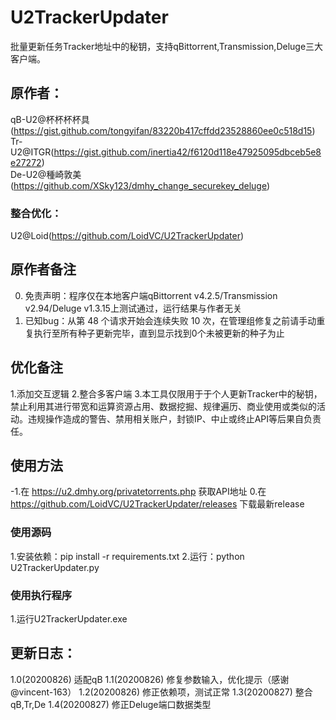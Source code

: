 # U2TrackerUpdater
批量更新任务Tracker地址中的秘钥，支持qBittorrent,Transmission,Deluge三大客户端。
## 原作者：
qB-U2@杯杯杯杯具(https://gist.github.com/tongyifan/83220b417cffdd23528860ee0c518d15)  
Tr-U2@ITGR(https://gist.github.com/inertia42/f6120d118e47925095dbceb5e8e27272)  
De-U2@種崎敦美(https://github.com/XSky123/dmhy_change_securekey_deluge)  
### 整合优化：
U2@Loid(https://github.com/LoidVC/U2TrackerUpdater)

## 原作者备注
0. 免责声明：程序仅在本地客户端qBittorrent v4.2.5/Transmission v2.94/Deluge v1.3.15上测试通过，运行结果与作者无关
1. 已知bug：从第 48 个请求开始会连续失败 10 次，在管理组修复之前请手动重复执行至所有种子更新完毕，直到显示找到0个未被更新的种子为止

## 优化备注
1.添加交互逻辑
2.整合多客户端
3.本工具仅限用于于个人更新Tracker中的秘钥，禁止利用其进行带宽和运算资源占用、数据挖掘、规律遍历、商业使用或类似的活动。违规操作造成的警告、禁用相关账户，封锁IP、中止或终止API等后果自负责任。

## 使用方法
-1.在 https://u2.dmhy.org/privatetorrents.php 获取API地址
0.在 https://github.com/LoidVC/U2TrackerUpdater/releases 下载最新release
### 使用源码
1.安装依赖：pip install -r requirements.txt
2.运行：python U2TrackerUpdater.py
### 使用执行程序
1.运行U2TrackerUpdater.exe

## 更新日志：
1.0(20200826) 适配qB
1.1(20200826) 修复参数输入，优化提示（感谢@vincent-163）
1.2(20200826) 修正依赖项，测试正常
1.3(20200827) 整合qB,Tr,De
1.4(20200827) 修正Deluge端口数据类型
